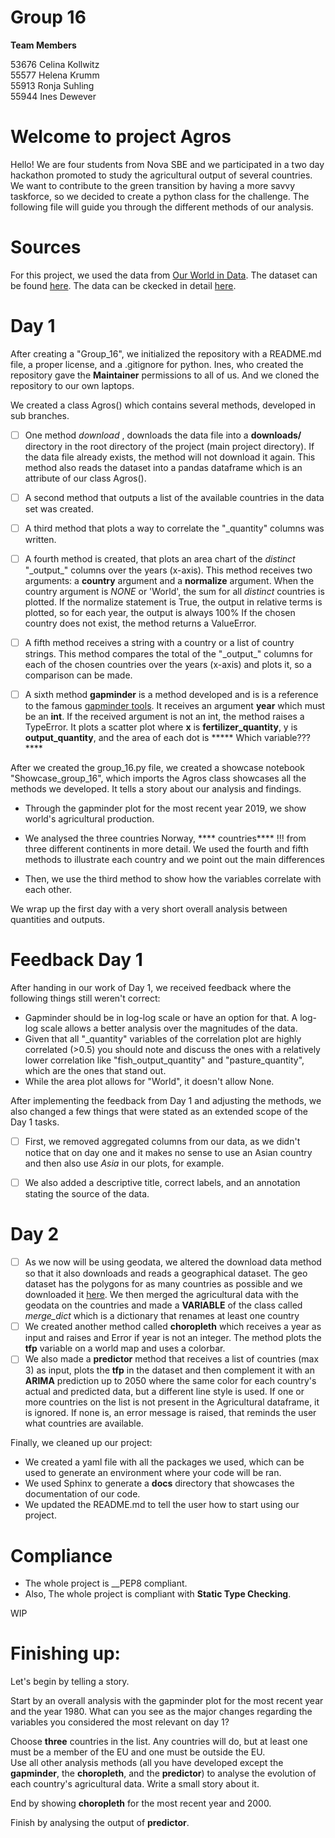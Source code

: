 # Group 16
__Team Members__

53676 Celina Kollwitz  
55577 Helena Krumm  
55913 Ronja Suhling  
55944 Ines Dewever  


# Welcome to project Agros
Hello! We are four students from Nova SBE and we participated in a two day hackathon promoted to study the agricultural output of several countries. We want to contribute to the green transition by having a more savvy taskforce, so we decided to create a python class for the challenge. The following file will guide you through the different methods of our analysis.





# Sources
For this project, we used the data from [Our World in Data](https://ourworldindata.org/). The dataset can be found [here](https://github.com/owid/owid-datasets/blob/master/datasets/Agricultural%20total%20factor%20productivity%20(USDA)/Agricultural%20total%20factor%20productivity%20(USDA).csv).
The data can be ckecked in detail [here](https://github.com/owid/owid-datasets/tree/master/datasets/Agricultural%20total%20factor%20productivity%20(USDA)).


# Day 1
After creating a  "Group_16", we initialized the repository with a README.md file, a proper license, and a .gitignore for python. Ines, who created the repository gave the __Maintainer__ permissions to all of us. And we cloned the repository to our own laptops. 


We created a class Agros() which contains several methods, developed in sub branches. 
- [ ] One method  _download_ , downloads the data file into a __downloads/__ directory in the root directory of the project (main project directory). If the data file already exists, the method will not download it again. This method also reads the dataset into a pandas dataframe which is an attribute of our class Agros().

- [ ] A second method that outputs a list of the available countries in the data set was created.
- [ ] A third method that plots a way to correlate the "\_quantity" columns was written.
- [ ] A fourth method is created, that plots an area chart of the *distinct* "\_output_" columns over the years (x-axis). This method receives two arguments: a __country__ argument and a __normalize__ argument. When the country argument is *NONE* or 'World', the sum for all *distinct* countries is plotted. If the normalize statement is True, the output in relative terms is plotted, so for each year, the output is always 100% If the chosen country does not exist, the method returns a ValueError.
- [ ] A fifth method receives a string with a country or a list of country strings. This method compares the total of the "\_output_" columns for each of the chosen countries over the years (x-axis) and plots it, so a comparison can be made.
- [ ] A sixth method  __gapminder__ is a method developed and is is a reference to the famous [gapminder tools](https://www.gapminder.org/tools/#$chart-type=bubbles&url=v1). It receives an argument __year__ which must be an __int__. If the received argument is not an int, the method raises a TypeError. It plots a scatter plot where __x__ is __fertilizer_quantity__, y is __output_quantity__, and the area of each dot is ***** Which variable???****

After we created the group_16.py file, we created a showcase notebook "Showcase_group_16", which imports the Agros class showcases all the methods we developed. It tells a story about our analysis and findings. 
- Through the gapminder plot for the most recent year 2019, we show world's agricultural production. 
- We analysed the three countries Norway, **** countries**** !!! from three different continents in more detail. We used the fourth and fifth  methods to illustrate each country and we point out the main differences

- Then, we use the third method to show how the variables correlate with each other.

We wrap up the first day with a very short overall analysis between quantities and outputs.


# Feedback Day 1
After handing in our work of Day 1, we received feedback where the following things still weren't correct:
- Gapminder should be in log-log scale or have an option for that. A log-log scale allows a better analysis over the magnitudes of the data.
- Given that all "_quantity" variables of the correlation plot are highly correlated (>0.5) you should note and discuss the ones with a relatively lower correlation like "fish_output_quantity" and "pasture_quantity", which are the ones that stand out.
- While the area plot allows for "World", it doesn't allow None.

After implementing the feedback from Day 1 and adjusting the methods, we also changed a few things that were stated as an extended scope of the Day 1 tasks. 

- [ ] First, we removed aggregated columns from our data, as we didn't notice that on day one and it makes no sense to use an Asian country and then also use *Asia* in our plots, for example. 
- [ ] We also added a descriptive title, correct labels, and an annotation stating the source of the data.


# Day 2
- [ ] As we now will be using geodata, we altered the download data method so that it also downloads and reads a geographical dataset. The geo dataset has the polygons for as many countries as possible and we downloaded it [here](https://www.naturalearthdata.com). We then merged the agricultural data with the geodata on the countries and made a **VARIABLE** of the class called *merge_dict* which is a dictionary that renames at least one country
- [ ] We created another method called **choropleth** which receives a year as input and raises and Error if year is not an integer. The method plots the **tfp** variable on a world map and uses a colorbar.
- [ ] We also made a **predictor** method that receives a list of countries (max 3) as input, plots the **tfp** in the dataset and then complement it with an **ARIMA** prediction up to 2050 where the same color for each country's actual and predicted data, but a different line style is used. If one or more countries on the list is not present in the Agricultural dataframe, it is ignored. If none is, an error message is raised, that reminds the user what countries are available. 

Finally, we cleaned up our project:
- We created a yaml file with all the packages we used, which can be used to generate an environment where your code will be ran.
- We used Sphinx to generate a __docs__ directory that showcases the documentation of our code. 
- We updated the README.md to tell the user how to start using our project.


# Compliance
- The whole project is __PEP8 compliant. 
- Also, The whole project is compliant with __Static Type Checking__.


WIP
# Finishing up:
Let's begin by telling a story.

Start by an overall analysis with the gapminder plot for the most recent year and the year 1980. What can you see as the major changes regarding the variables you considered the most relevant on day 1?

Choose **three** countries in the list. Any countries will do, but at least one must be a member of the EU and one must be outside the EU.  
Use all other analysis methods (all you have developed except the **gapminder**, the **choropleth**, and the **predictor**) to analyse the evolution of each country's agricultural data. Write a small story about it.

End by showing **choropleth** for the most recent year and 2000.

Finish by analysing the output of **predictor**.

